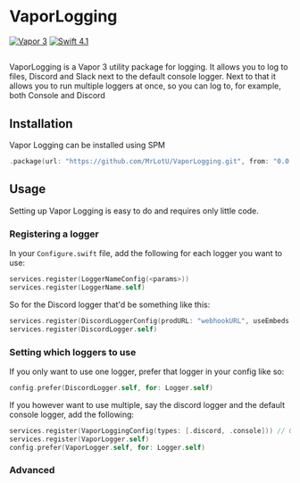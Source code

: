 # VaporLogging
[![Vapor 3](https://img.shields.io/badge/vapor-3.0-blue.svg?style=flat)](https://vapor.codes)
[![Swift 4.1](https://img.shields.io/badge/swift-4.2-orange.svg?style=flat)](http://swift.org)

##

VaporLogging is a Vapor 3 utility package for logging. It allows you to log to files, Discord and Slack next to the default console logger. Next to that it allows you to run multiple loggers at once, so you can log to, for example, both Console and Discord

## Installation
Vapor Logging can be installed using SPM
```swift
.package(url: "https://github.com/MrLotU/VaporLogging.git", from: "0.0.1")
```

## Usage
Setting up Vapor Logging is easy to do and requires only little code.

### Registering a logger
In your `Configure.swift` file, add the following for each logger you want to use:
```swift
services.register(LoggerNameConfig(<params>))
services.register(LoggerName.self)
```
So for the Discord logger that'd be something like this:
```swift
services.register(DiscordLoggerConfig(prodURL: "webhookURL", useEmbeds: true))
services.register(DiscordLogger.self)
```

### Setting which loggers to use
If you only want to use one logger, prefer that logger in your config like so:
```swift
config.prefer(DiscordLogger.self, for: Logger.self)
```
If you however want to use multiple, say the discord logger and the default console logger, add the following:
```swift
services.register(VaporLoggingConfig(types: [.discord, .console])) // Order does not matter
services.register(VaporLogger.self)
config.prefer(VaporLogger.self, for: Logger.self)
```

### Advanced

<COMMING SOON>